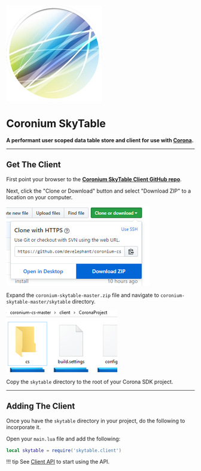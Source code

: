 ![logo](imgs/logo256.png)

# Coronium SkyTable

__A performant user scoped data table store and client for use with [Corona](https://coronalabs.com).__

---

## Get The Client

First point your browser to the __[Coronium SkyTable Client GitHub repo](https://github.com/develephant/coronium-skytable-client)__.

Next, click the "Clone or Download" button and select "Download ZIP" to a location on your computer.

![step09](imgs/step09.png)

Expand the `coronium-skytable-master.zip` file and navigate to `coronium-skytable-master/skytable` directory.

![step10](imgs/step10.png)

Copy the `skytable` directory to the root of your Corona SDK project.

---

## Adding The Client

Once you have the `skytable` directory in your project, do the following to incorporate it.

Open your `main.lua` file and add the following:

```lua
local skytable = require('skytable.client')
```

!!! tip
    See [Client API](client-api) to start using the API.